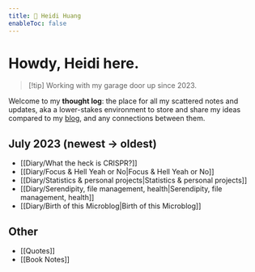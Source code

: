```yaml
---
title: 💭 Heidi Huang
enableToc: false
---
```

# Howdy, Heidi here.
> [!tip] Working with my garage door up since 2023.

Welcome to my **thought log**: the place for all my scattered notes and updates, aka a lower-stakes environment to store and share my ideas compared to my [blog](https://heidi-huang.ghost.io), and any connections between them.


## July 2023 (newest → oldest)
- [[Diary/What the heck is CRISPR?]]
- [[Diary/Focus & Hell Yeah or No|Focus & Hell Yeah or No]]
- [[Diary/Statistics & personal projects|Statistics & personal projects]]
- [[Diary/Serendipity, file management, health|Serendipity, file management, health]]
- [[Diary/Birth of this Microblog|Birth of this Microblog]]

## Other
- [[Quotes]]
- [[Book Notes]]